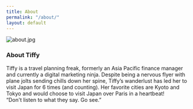 ```yaml
---
title: About
permalink: "/about/"
layout: default
---
```


![about.jpg](/uploads/about.jpg)

### About Tiffy

Tiffy is a travel planning freak, formerly an Asia Pacific finance manager and currently a digital marketing ninja. Despite being a nervous flyer with plane jolts sending chills down her spine, Tiffy’s wanderlust has led her to visit Japan for 6 times (and counting). Her favorite cities are Kyoto and Tokyo and would choose to visit Japan over Paris in a heartbeat! \
“Don't listen to what they say. Go see.”